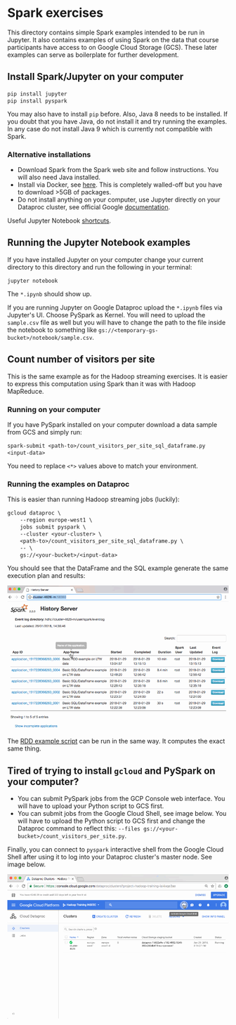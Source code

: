 # Spark exercises
This directory contains simple Spark examples intended to be run in Jupyter. It also contains examples of using Spark on the data that course participants have access to on Google Cloud Storage (GCS). These later examples can serve as boilerplate for further development.

## Install Spark/Jupyter on your computer
```
pip install jupyter
pip install pyspark
```

You may also have to install `pip` before. Also, Java 8 needs to be installed. If you doubt that you have Java, do not install it and try running the examples. In any case do not install Java 9 which is currently not compatible with Spark.

### Alternative installations
- Download Spark from the Spark web site and follow instructions. You will also need Java installed.
- Install via Docker, see [here](https://github.com/jupyter/docker-stacks/tree/master/pyspark-notebook). This is completely walled-off but you have to download >5GB of packages.
- Do not install anything on your computer, use Jupyter directly on your Dataproc cluster, see official Google [documentation](https://cloud.google.com/dataproc/docs/tutorials/jupyter-notebook).

Useful Jupyter Notebook [shortcuts](https://www.cheatography.com/weidadeyue/cheat-sheets/jupyter-notebook/pdf_bw/).

## Running the Jupyter Notebook examples
If you have installed Jupyter on your computer change your current directory to this directory and run the following in your terminal: 
```
jupyter notebook
```

The `*.ipynb` should show up.

If you are running Jupyter on Google Dataproc upload the `*.ipynb` files via Jupyter's UI. Choose PySpark as Kernel. You will need to upload the `sample.csv` file as well but you will have to change the path to the file inside the notebook to something like `gs://<temporary-gs-bucket>/notebook/sample.csv`.

## Count number of visitors per site
This is the same example as for the Hadoop streaming exercises. It is easier to express this computation using Spark than it was with Hadoop MapReduce.

### Running on your computer
If you have PySpark installed on your computer download a data sample from GCS and simply run:

```
spark-submit <path-to>/count_visitors_per_site_sql_dataframe.py <input-data>
```

You need to replace `<*>` values above to match your environment.

### Running the examples on Dataproc
This is easier than running Hadoop streaming jobs (luckily):

```
gcloud dataproc \
    --region europe-west1 \
    jobs submit pyspark \
    --cluster <your-cluster> \
    <path-to>/count_visitors_per_site_sql_dataframe.py \
    -- \
    gs://<your-bucket>/<input-data>
```

You should see that the DataFrame and the SQL example generate the same execution plan and results:

![alt text](../doc-resources/spark_ui.gif "GCP cloud shell")

The [RDD example script](count_visitors_per_site_rdd.py) can be run in the same way. It computes the exact same thing.

## Tired of trying to install `gcloud` and PySpark on your computer?
- You can submit PySpark jobs from the GCP Console web interface. You will have to upload your Python script to GCS first.
- You can submit jobs from the Google Cloud Shell, see image below. You will have to upload the Python script to GCS first and change the Dataproc command to reflect this: `--files gs://<your-bucket>/count_visitors_per_site.py`.

Finally, you can connect to `pyspark` interactive shell from the Google Cloud Shell after using it to log into your Dataproc cluster's master node. See image below.

![alt text](../doc-resources/gcp_cloud_shell.gif "GCP cloud shell")